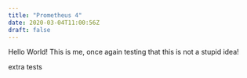 ```yaml
---
title: "Prometheus 4"
date: 2020-03-04T11:00:56Z
draft: false
---
```

Hello World! This is me, once again testing that this is not a stupid idea!

extra tests
